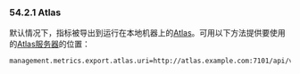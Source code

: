 ### 54.2.1 Atlas

默认情况下，指标被导出到运行在本地机器上的[Atlas](http://micrometer.io/docs/registry/atlas)。可用以下方法提供要使用的[Atlas服务器](https://github.com/Netflix/atlas)的位置：
```properties
management.metrics.export.atlas.uri=http://atlas.example.com:7101/api/v1/publish
```
